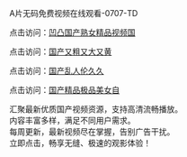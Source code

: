 A片无码免费视频在线观看-0707-TD

点击访问：<a href="https://bered.pages.dev/">凹凸国产熟女精品视频国</a>

点击访问：<a href="https://rtj-3zo.pages.dev/">国产又粗又大又黄</a>

点击访问：<a href="https://vassv.pages.dev/">国产乱人伦久久</a>

点击访问：<a href="https://gsd-agv.pages.dev/">国产精品极品美女自</a>

汇聚最新优质国产视频资源，支持高清流畅播放。  
内容丰富多样，满足不同用户需求。  
每周更新，最新视频尽在掌握，告别广告干扰。  
立即点击，畅享无缝、极速的观影体验！

<span style="display:none;">[Canonical link](https://github.com/bb070725/bb03 ）</span>
